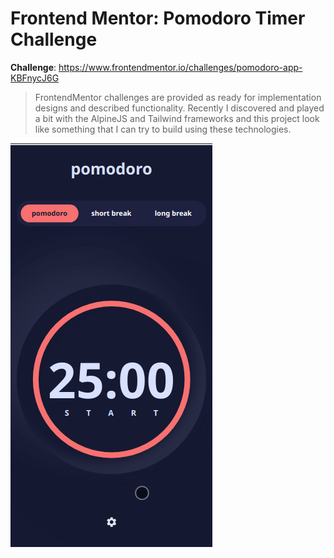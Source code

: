 # Frontend Mentor: Pomodoro Timer Challenge

**Challenge**: https://www.frontendmentor.io/challenges/pomodoro-app-KBFnycJ6G

> FrontendMentor challenges are provided as ready for implementation
> designs and described functionality. Recently I discovered and played a bit with the
> AlpineJS and Tailwind frameworks and this project look like something that I can try
> to build using these technologies.

![Pomodoro App Preview](./pomodoro-app.gif)


